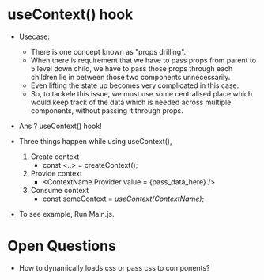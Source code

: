 # useContext() hook

- Usecase: 
    - There is one concept known as "props drilling".
    - When there is requirement that we have to pass props from parent to 5 level down child, we have to pass those props through each children lie in between those two components unnecessarily.
    - Even lifting the state up becomes very complicated in this case.
    - So, to tackele this issue, we must use some centralised place which would keep track of the data which is needed across multiple components, without passing it through props.

- Ans ? useContext() hook!

- Three things happen while using useContext(), 
    1. Create context
        - const <..> = createContext();
    2. Provide context
        - <ContextName.Provider value = {pass_data_here} />
    3. Consume context
        - const someContext = *useContext(ContextName)*;
- To see example, Run Main.js.


# Open Questions

- How to dynamically loads css or pass css to components?
